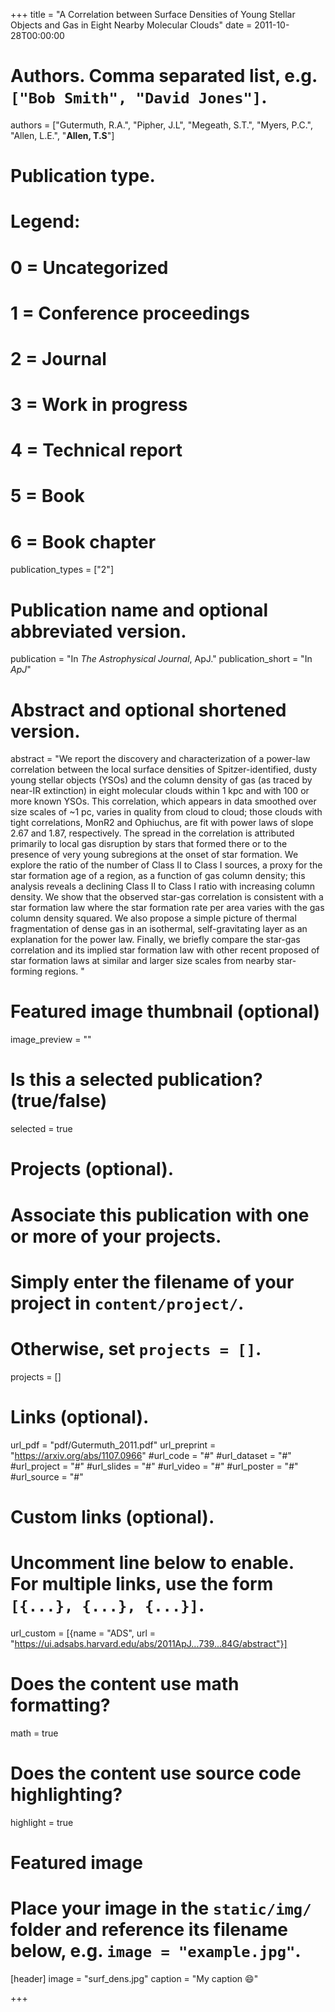 +++
title = "A Correlation between Surface Densities of Young Stellar Objects and Gas in Eight Nearby Molecular Clouds"
date = 2011-10-28T00:00:00

# Authors. Comma separated list, e.g. `["Bob Smith", "David Jones"]`.
authors = ["Gutermuth, R.A.", "Pipher, J.L", "Megeath, S.T.", "Myers, P.C.", "Allen, L.E.", "**Allen, T.S**"]

# Publication type.
# Legend:
# 0 = Uncategorized
# 1 = Conference proceedings
# 2 = Journal
# 3 = Work in progress
# 4 = Technical report
# 5 = Book
# 6 = Book chapter
publication_types = ["2"]

# Publication name and optional abbreviated version.
publication = "In *The Astrophysical Journal*, ApJ."
publication_short = "In *ApJ*"

# Abstract and optional shortened version.
abstract = "We report the discovery and characterization of a power-law correlation between the local surface densities of Spitzer-identified, dusty young stellar objects (YSOs) and the column density of gas (as traced by near-IR extinction) in eight molecular clouds within 1 kpc and with 100 or more known YSOs. This correlation, which appears in data smoothed over size scales of ~1 pc, varies in quality from cloud to cloud; those clouds with tight correlations, MonR2 and Ophiuchus, are fit with power laws of slope 2.67 and 1.87, respectively. The spread in the correlation is attributed primarily to local gas disruption by stars that formed there or to the presence of very young subregions at the onset of star formation. We explore the ratio of the number of Class II to Class I sources, a proxy for the star formation age of a region, as a function of gas column density; this analysis reveals a declining Class II to Class I ratio with increasing column density. We show that the observed star-gas correlation is consistent with a star formation law where the star formation rate per area varies with the gas column density squared. We also propose a simple picture of thermal fragmentation of dense gas in an isothermal, self-gravitating layer as an explanation for the power law. Finally, we briefly compare the star-gas correlation and its implied star formation law with other recent proposed of star formation laws at similar and larger size scales from nearby star-forming regions. "

# Featured image thumbnail (optional)
image_preview = ""

# Is this a selected publication? (true/false)
selected = true

# Projects (optional).
#   Associate this publication with one or more of your projects.
#   Simply enter the filename of your project in `content/project/`.
#   Otherwise, set `projects = []`.
projects = []

# Links (optional).
url_pdf = "pdf/Gutermuth_2011.pdf"
url_preprint = "https://arxiv.org/abs/1107.0966"
#url_code = "#"
#url_dataset = "#"
#url_project = "#"
#url_slides = "#"
#url_video = "#"
#url_poster = "#"
#url_source = "#"

# Custom links (optional).
#   Uncomment line below to enable. For multiple links, use the form `[{...}, {...}, {...}]`.
url_custom = [{name = "ADS", url = "https://ui.adsabs.harvard.edu/abs/2011ApJ...739...84G/abstract"}]

# Does the content use math formatting?
math = true

# Does the content use source code highlighting?
highlight = true

# Featured image
# Place your image in the `static/img/` folder and reference its filename below, e.g. `image = "example.jpg"`.
[header]
image = "surf_dens.jpg"
caption = "My caption :smile:"

+++


